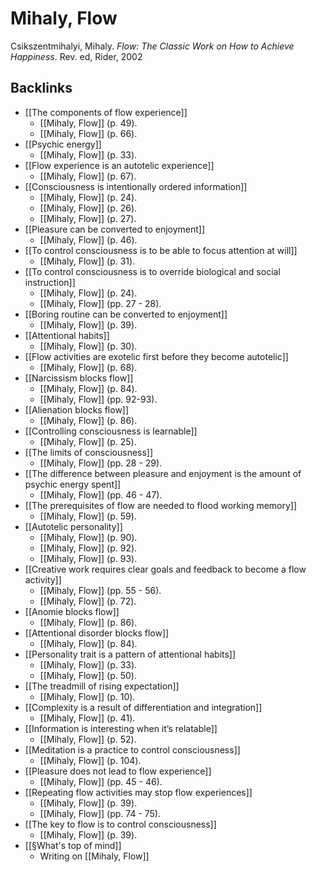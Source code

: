 # Mihaly, Flow
Csikszentmihalyi, Mihaly. *Flow: The Classic Work on How to Achieve Happiness*. Rev. ed, Rider, 2002

## Backlinks
* [[The components of flow experience]]
	* [[Mihaly, Flow]] (p. 49).
	* [[Mihaly, Flow]] (p. 66).
* [[Psychic energy]]
	* [[Mihaly, Flow]] (p. 33).
* [[Flow experience is an autotelic experience]]
	* [[Mihaly, Flow]] (p. 67).
* [[Consciousness is intentionally ordered information]]
	* [[Mihaly, Flow]] (p. 24).
	* [[Mihaly, Flow]] (p. 26).
	* [[Mihaly, Flow]] (p. 27).
* [[Pleasure can be converted to enjoyment]]
	* [[Mihaly, Flow]] (p. 46).
* [[To control consciousness is to be able to focus attention at will]]
	* [[Mihaly, Flow]] (p. 31).
* [[To control consciousness is to override biological and social instruction]]
	* [[Mihaly, Flow]] (p. 24).
	* [[Mihaly, Flow]] (pp. 27 - 28).
* [[Boring routine can be converted to enjoyment]]
	* [[Mihaly, Flow]] (p. 39).
* [[Attentional habits]]
	* [[Mihaly, Flow]] (p. 30).
* [[Flow activities are exotelic first before they become autotelic]]
	* [[Mihaly, Flow]] (p. 68).
* [[Narcissism blocks flow]]
	* [[Mihaly, Flow]] (p. 84).
	* [[Mihaly, Flow]] (pp. 92-93).
* [[Alienation blocks flow]]
	* [[Mihaly, Flow]] (p. 86).
* [[Controlling consciousness is learnable]]
	* [[Mihaly, Flow]] (p. 25).
* [[The limits of consciousness]]
	* [[Mihaly, Flow]] (pp. 28 - 29).
* [[The difference between pleasure and enjoyment is the amount of psychic energy spent]]
	* [[Mihaly, Flow]] (pp. 46 - 47).
* [[The prerequisites of flow are needed to flood working memory]]
	* [[Mihaly, Flow]] (p. 59).
* [[Autotelic personality]]
	* [[Mihaly, Flow]] (p. 90).
	* [[Mihaly, Flow]] (p. 92).
	* [[Mihaly, Flow]] (p. 93).
* [[Creative work requires clear goals and feedback to become a flow activity]]
	* [[Mihaly, Flow]] (pp. 55 - 56).
	* [[Mihaly, Flow]] (p. 72).
* [[Anomie blocks flow]]
	* [[Mihaly, Flow]] (p. 86).
* [[Attentional disorder blocks flow]]
	* [[Mihaly, Flow]] (p. 84).
* [[Personality trait is a pattern of attentional habits]]
	* [[Mihaly, Flow]] (p. 33).
	* [[Mihaly, Flow]] (p. 50).
* [[The treadmill of rising expectation]]
	* [[Mihaly, Flow]] (p. 10).
* [[Complexity is a result of differentiation and integration]]
	* [[Mihaly, Flow]] (p. 41).
* [[Information is interesting when it’s relatable]]
	* [[Mihaly, Flow]] (p. 52).
* [[Meditation is a practice to control consciousness]]
	* [[Mihaly, Flow]] (p. 104).
* [[Pleasure does not lead to flow experience]]
	* [[Mihaly, Flow]] (pp. 45 - 46).
* [[Repeating flow activities may stop flow experiences]]
	* [[Mihaly, Flow]] (p. 39).
	* [[Mihaly, Flow]] (pp. 74 - 75).
* [[The key to flow is to control consciousness]]
	* [[Mihaly, Flow]] (p. 39).
* [[§What's top of mind]]
	* Writing on [[Mihaly, Flow]]

<!-- #evergreen# #literature #^inbox/book -->

<!-- {BearID:04DE2361-A5BB-488B-9F9D-33B58F91D0E5-12820-00000E335296DFED} -->
